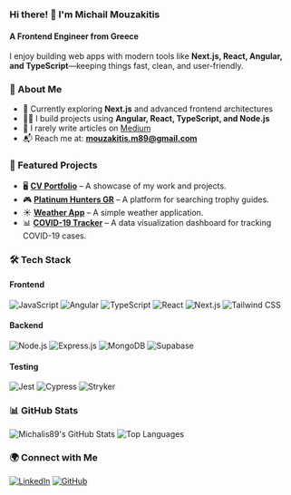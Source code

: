 ### Hi there! 👋 I'm **Michail Mouzakitis**
#### A Frontend Engineer from Greece

I enjoy building web apps with modern tools like **Next.js, React, Angular, and TypeScript**—keeping things fast, clean, and user-friendly.

### 🚀 About Me
- 🌱 Currently exploring **Next.js** and advanced frontend architectures
- 👨‍💻 I build projects using **Angular, React, TypeScript, and Node.js**
- 📝 I rarely write articles on [Medium](https://medium.com/@mouzakitis.m89)
- 📬 Reach me at: **mouzakitis.m89@gmail.com**

### 📌 Featured Projects
- 🖥️ [**CV Portfolio**](https://cv-portoflio.web.app) – A showcase of my work and projects.
- 🎮 [**Platinum Hunters GR**]([https://platinum-hunters-gr.vercel.app](https://github.com/Michalis89/Platinum-Hunters-GR)) – A platform for searching trophy guides.
- ☀️ [**Weather App**](https://github.com/Michalis89/weather-app-js) – A simple weather application.
- 📊 [**COVID-19 Tracker**](https://github.com/Michalis89/covid-19-tracker) – A data visualization dashboard for tracking COVID-19 cases.


### 🛠️ Tech Stack
#### **Frontend**
![JavaScript](https://img.shields.io/badge/JavaScript-F7DF1E?style=flat&logo=javascript&logoColor=black)
![Angular](https://img.shields.io/badge/Angular-DD0031?style=flat&logo=angular&logoColor=white)
![TypeScript](https://img.shields.io/badge/TypeScript-3178C6?style=flat&logo=typescript&logoColor=white)
![React](https://img.shields.io/badge/React-61DAFB?style=flat&logo=react&logoColor=black)
![Next.js](https://img.shields.io/badge/Next.js-000000?style=flat&logo=next.js&logoColor=white)
![Tailwind CSS](https://img.shields.io/badge/TailwindCSS-38B2AC?style=flat&logo=tailwind-css&logoColor=white)

#### **Backend**
![Node.js](https://img.shields.io/badge/Node.js-339933?style=flat&logo=node.js&logoColor=white)
![Express.js](https://img.shields.io/badge/Express.js-000000?style=flat&logo=express&logoColor=white)
![MongoDB](https://img.shields.io/badge/MongoDB-47A248?style=flat&logo=mongodb&logoColor=white)
![Supabase](https://img.shields.io/badge/Supabase-3ECF8E?style=flat&logo=supabase&logoColor=white)

#### **Testing**
![Jest](https://img.shields.io/badge/Jest-C21325?style=flat&logo=jest&logoColor=white)
![Cypress](https://img.shields.io/badge/Cypress-17202C?style=flat&logo=cypress&logoColor=white)
![Stryker](https://img.shields.io/badge/Mutation%20Testing-Stryker-4B0082?logo=stryker)

### 📊 GitHub Stats
![Michalis89's GitHub Stats]()
![Top Languages](https://github-readme-stats.vercel.app/api/top-langs/?username=michalis89&layout=compact&theme=dark)

### 🌍 Connect with Me
[![LinkedIn](https://img.shields.io/badge/LinkedIn-0077B5?style=flat&logo=linkedin&logoColor=white)](https://linkedin.com/in/michalis-mouzakitis)
[![GitHub](https://img.shields.io/badge/GitHub-181717?style=flat&logo=github&logoColor=white)](https://github.com/Michalis89)
